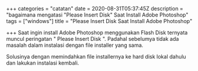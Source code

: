 +++
categories = "catatan"
date = 2020-08-31T05:37:45Z
description = "bagaimana mengatasi \"Please Insert Disk\" Saat Install Adobe Photoshop"
tags = ["windows"]
title = "Please Insert Disk Saat Install Adobe Photoshop"

+++
Saat ingin install Adobe Photoshop menggunakan Flash Disk ternyata muncul peringatan " Please Insert Disk ". Padahal sebelumya tidak ada masalah dalam instalasi dengan file installer yang sama.

Solusinya dengan memindahkan file installernya ke hard disk lokal dahulu dan lakukan instalasi kembali.